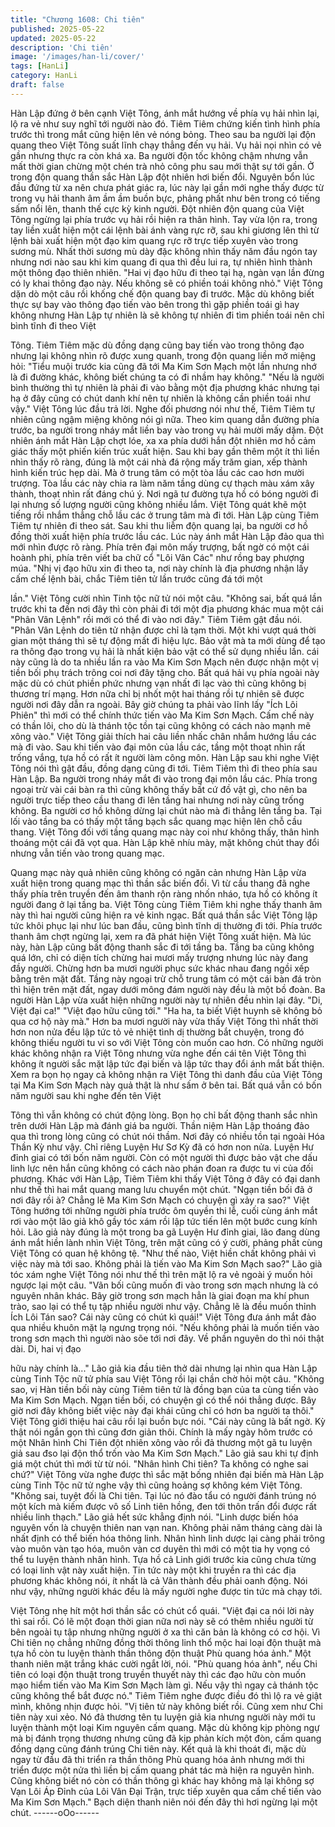 ```yaml
---
title: "Chương 1608: Chi tiên"
published: 2025-05-22
updated: 2025-05-22
description: 'Chi tiên'
image: '/images/han-li/cover/'
tags: [HanLi]
category: HanLi
draft: false
---
```


Hàn Lập đứng ở bên cạnh Việt Tông, ánh mắt hướng về phía vụ
hải nhìn lại, lộ ra vẻ như suy nghĩ tới người nào đó. Tiêm Tiêm
chứng kiến tình hình phía trước thì trong mắt cũng hiện lên vẻ
nóng bỏng. Theo sau ba người lại độn quang theo Việt Tông suất
lĩnh chạy thẳng đến vụ hải.
Vụ hải nọi nhìn có vẻ gần nhưng thực ra còn khá xa. Ba người
độn tốc không chậm nhưng vẫn mất thời gian chừng một chén trà
nhỏ công phu sau mới thật sự tới gần. Ở trong độn quang thần
sắc Hàn Lập đột nhiên hơi biến đổi.
Nguyên bổn lúc đầu đứng từ xa nên chưa phát giác ra, lúc này lại
gần mới nghe thấy được từ trong vụ hải thanh âm ầm ầm buồn
bực, phảng phất như bên trong có tiếng sấm nổi lên, thanh thế
cực kỳ kinh người. Đột nhiên độn quang của Việt Tông ngừng lại
phía trước vụ hải rồi hiện ra thân hình.
Tay vừa lộn ra, trong tay liền xuất hiện một cái lệnh bài ánh vàng
rực rỡ, sau khi giương lên thì từ lệnh bài xuất hiện một đạo kim
quang rực rỡ trực tiếp xuyên vào trong sương mù.
Nhất thời sương mù dày đặc không nhìn thấy năm đầu ngón tay
nhưng nơi nào sau khi kim quang đi qua thì đều lui ra, tự nhiên
hình thành một thông đạo thiên nhiên.
"Hai vị đạo hữu đi theo tại hạ, ngàn vạn lần đừng có ly khai thông
đạo này. Nếu không sẽ có phiền toái không nhỏ."
Việt Tông dặn dò một câu rồi khống chế độn quang bay đi trước.
Mặc dù không biết thực sự bay vào thông đạo tiến vào bên trong
thì gặp phiền toái gì hay không nhưng Hàn Lập tự nhiên là sẽ
không tự nhiên đi tìm phiền toái nên chỉ bình tĩnh đi theo Việt

Tông.
Tiêm Tiêm mặc dù đồng dạng cũng bay tiến vào trong thông đạo
nhưng lại không nhìn rõ được xung quanh, trong độn quang liền
mở miệng hỏi:
"Tiểu muội trước kia cũng đã tới Ma Kim Sơn Mạch một lần nhưng
nhớ là đi đường khác, không biết chúng ta có đi nhầm hay không."
"Nếu là người bình thường thì tự nhiên là phải đi vào bằng một địa
phương khác nhưng tại hạ ở đây cũng có chút danh khí nên tự
nhiên là không cần phiền toái như vậy."
Việt Tông lúc đầu trả lời.
Nghe đối phương nói như thế, Tiêm Tiêm tự nhiên cũng ngậm
miệng không nói gì nữa. Theo kim quang dẫn đường phía trước,
ba người trong nháy mắt liền bay vào trong vụ hải mười mấy
dặm.
Đột nhiên ánh mắt Hàn Lập chợt lóe, xa xa phía dưới hắn đột
nhiên mơ hồ cảm giác thấy một phiến kiến trúc xuất hiện. Sau khi
bay gần thêm một ít thì liền nhìn thấy rõ ràng, đúng là một cái nhà
đá rộng mấy trăm gian, xếp thành hình kiến trúc hẹp dài. Mà ở
trung tâm có một tòa lầu các cao hơn mười trượng. Tòa lầu các
này chia ra làm năm tầng dùng cự thạch màu xám xây thành,
thoạt nhìn rất đáng chú ý. Nơi ngã tư đường tựa hồ có bóng
người đi lại nhưng số lượng người cũng không nhiều lắm. Việt
Tông quát khẽ một tiếng rồi nhắm thẳng chỗ lầu các ở trung tâm
mà đi tới. Hàn Lập cùng Tiêm Tiêm tự nhiên đi theo sát. Sau khi
thu liễm độn quang lại, ba người cơ hồ đồng thời xuất hiện phía
trước lầu các. Lúc này ánh mắt Hàn Lập đảo qua thì mới nhìn
được rõ ràng.
Phía trên đại môn mấy trượng, bất ngờ có một cái hoành phi,
phía trên viết ba chữ cổ "Lôi Vân Các" như rồng bay phượng
múa.
"Nhị vị đạo hữu xin đi theo ta, nơi này chính là địa phương nhận
lấy cấm chế lệnh bài, chắc Tiêm tiên tử lần trước cũng đá tới một

lần."
Việt Tông cười nhìn Tinh tộc nữ tử nói một câu.
"Không sai, bất quá lần trước khi ta đến nơi đây thì còn phải đi tới
một địa phương khác mua một cái "Phân Vân Lệnh" rồi mới có thể
đi vào nơi đây."
Tiêm Tiêm gật đầu nói.
"Phân Vân Lệnh do tiên tử nhận được chỉ là tạm thời. Một khi vượt
quá thời gian một tháng thì sẽ tự động mất đi hiệu lực. Bảo vật mà
ta mới dùng để tạo ra thông đạo trong vụ hải là nhất kiện bảo vật
có thể sử dụng nhiều lần. cái này cũng là do ta nhiều lần ra vào
Ma Kim Sơn Mạch nên được nhận một vị tiền bối phụ trách trông
coi nơi đây tặng cho. Bất quá hải vụ phía ngoài này mặc dù có
chút phiền phức nhưng vạn nhất đi lạc vào thì cũng không bị
thương trí mạng. Hơn nữa chỉ bị nhốt một hai tháng rồi tự nhiên
sẽ được người nơi đây dẫn ra ngoài. Bây giờ chúng ta phải vào
lĩnh lấy "Ích Lôi Phiên" thì mới có thể chính thức tiến vào Ma Kim
Sơn Mạch. Cấm chế này có thần lôi, cho dù là thánh tộc tồn tại
cũng không có cách nào mạnh mẽ xông vào."
Việt Tông giải thích hai câu liền nhấc chân nhắm hướng lầu các
mà đi vào.
Sau khi tiến vào đại môn của lầu các, tầng một thoạt nhìn rất
trống vắng, tựa hồ có rất ít người làm công môn. Hàn Lập sau khi
nghe Việt Tông nói thì gật đầu, đồng dạng cũng đi tới. Tiêm Tiêm
thì đi theo phía sau Hàn Lập. Ba người trong nháy mắt đi vào
trong đại môn lầu các. Phía trong ngoại trừ vài cái bàn ra thì cũng
không thấy bất cứ đồ vật gì, cho nên ba người trực tiếp theo cầu
thang đi lên tầng hai nhưng nơi này cũng trống không. Ba người
cơ hồ không dừng lại chút nào mà đi thẳng lên tầng ba. Tại lối
vào tầng ba có thấy một tầng bạch sắc quang mạc hiện lên chỗ
cầu thang.
Việt Tông đối với tầng quang mạc này coi như không thấy, thân
hình thoáng một cái đã vọt qua. Hàn Lập khẽ nhíu mày, mặt
không chút thay đổi nhưng vẫn tiến vào trong quang mạc.

Quang mạc này quả nhiên cũng không có ngăn cản nhưng Hàn
Lập vừa xuất hiện trong quang mạc thì thần sắc biến đổi. Vì từ
cầu thang đã nghe thấy phía trên truyền đến âm thanh rộn ràng
nhốn nháo, tựa hồ có không ít người đang ở lại tầng ba.
Việt Tông cùng Tiêm Tiêm khi nghe thấy thanh âm này thì hai
người cũng hiện ra vẻ kinh ngạc. Bất quá thần sắc Việt Tông lập
tức khôi phục lại như lúc ban đầu, cũng bình tĩnh dị thường đi tới.
Phía trước thanh âm chợt ngừng lại, xem ra đã phát hiện Việt
Tông xuất hiện. Mà lúc này, hàn Lập cũng bất động thanh sắc đi
tới tầng ba.
Tầng ba cũng không quá lớn, chỉ có diện tích chừng hai mươi
mấy trượng nhưng lúc này đang đầy người. Chừng hơn ba mươi
người phục sức khác nhau đang ngồi xếp bằng trên mặt đất.
Tầng này ngoại trừ chỗ trung tâm có một cái bàn đá tròn thì hiện
trên mặt đất, ngay dưới mông đám người này đều là một bồ
đoàn. Ba người Hàn Lập vừa xuất hiện những người này tự nhiên
đều nhìn lại đây.
"Di, Việt đại ca!"
"Việt đạo hữu cũng tới."
"Ha ha, ta biết Việt huynh sẽ không bỏ qua cơ hộ này mà."
Hơn ba mươi người này vừa thấy Việt Tông thì nhất thời hơn non
nửa đều lập tức tỏ vẻ nhiệt tình dị thường bắt chuyện, trong đó
không thiếu người tu vi so với Việt Tông còn muốn cao hơn.
Có những người khác không nhận ra Việt Tông nhưng vừa nghe
đến cái tên Việt Tông thì không ít người sắc mặt lập tức đại biến
và lập tức thay đổi ánh mắt bất thiện.
Xem ra bọn họ ngay cả không nhận ra Việt Tông thì danh đầu của
Việt Tông tại Ma Kim Sơn Mạch này quả thật là như sấm ở bên
tai. Bất quá vẫn có bốn năm người sau khi nghe đến tên Việt

Tông thì vẫn không có chút động lòng.
Bọn họ chỉ bất động thanh sắc nhìn trên dưới Hàn Lập mà đánh
giá ba người. Thần niệm Hàn Lập thoáng đảo qua thì trong lòng
cũng có chút nói thầm. Nơi đây có nhiều tồn tại ngoài Hóa Thần
Kỳ như vậy. Chỉ riêng Luyện Hư Sơ Kỳ đã có hơn non nửa. Luyện
Hư đỉnh giai có tới bốn năm người. Còn có một người thì được
bảo vật che dấu linh lực nên hắn cũng không có cách nào phán
đoan ra được tu vi của đối phương.
Khác với Hàn Lập, Tiêm Tiêm khi thấy Việt Tông ở đây có đại
danh như thế thì hai mắt quang mang lưu chuyển một chút.
"Ngạn tiền bối đã ở nơi đây rồi à? Chẳng lẽ Ma Kim Sơn Mạch có
chuyện gì xảy ra sao?"
Việt Tông hướng tới những người phía trước ôm quyền thi lễ,
cuối cùng ánh mắt rơi vào một lão giả khô gầy tóc xám rồi lập tức
tiến lên một bước cung kính hỏi.
Lão giả này đúng là một trong ba gã Luyện Hư đỉnh giai, lão đang
dùng ánh mắt hiền lành nhìn Việt Tông, trên mặt cũng có ý cười,
phảng phất cùng Việt Tông có quan hệ không tệ.
"Như thế nào, Việt hiền chất không phải vì việc này mà tới sao.
Không phải là tiến vào Ma Kim Sơn Mạch sao?"
Lão già tóc xám nghe Việt Tông nói như thế thì trên mặt lộ ra vẻ
ngoài ý muốn hỏi ngược lại một câu.
"Vãn bối cũng muốn đi vào trong sơn mạch nhưng là có nguyên
nhân khác. Bây giờ trong sơn mạch hẳn là giai đoạn ma khí phun
trào, sao lại có thể tụ tập nhiều người như vậy. Chẳng lẽ là đều
muốn thỉnh Ích Lôi Tán sao? Cái này cũng có chút kì quái!"
Việt Tông đưa ánh mắt đảo qua nhiều khuôn mặt lạ ngưng trọng
nói.
"Nếu không phải là muốn tiến vào trong sơn mạch thì người nào
sõe tới nơi đây. Về phần nguyên do thì nói thật dài. Di, hai vị đạo

hữu này chính là..."
Lão giả kia đầu tiên thở dài nhưng lại nhìn qua Hàn Lập cùng Tinh
Tộc nữ tử phía sau Việt Tông rồi lại chần chờ hỏi một câu.
"Không sao, vị Hàn tiền bối này cùng Tiêm tiên tử là đồng bạn của
ta cùng tiến vào Ma Kim Sơn Mạch. Ngạn tiền bối, có chuyện gì
có thể nói thẳng được. Bây giờ nơi đây không biết việc này đại
khái cũng chỉ có hơn ba người ta thôi."
Việt Tông giới thiệu hai câu rồi lại buồn bực nói.
"Cái này cũng là bất ngờ. Kỳ thật nói ngắn gọn thì cũng đơn giản
thôi. Chính là mấy ngày hôm trước có một Nhân hình Chi Tiên đột
nhiên xông vào rồi đả thương một gã tu luyện giả sau đso lại độn
thổ trốn vào Ma Kim Sơn Mạch."
Lão giả sau khi tự định giá một chút thì mới từ từ nói.
"Nhân hình Chi tiên? Ta không có nghe sai chứ?"
Việt Tông vừa nghe được thì sắc mặt bống nhiên đại biến mà Hàn
Lập cùng Tinh Tộc nữ tử nghe vậy thì cũng hoảng sợ không kém
Việt Tông.
"Không sai, tuyệt đối là Chi tiên. Tại lúc nó đào tẩu có người đánh
trúng nó một kích mà kiếm được vô số Linh tiên hồng, đen tới
thôn trấn đổi được rất nhiều linh thạch."
Lão giả hết sức khẳng định nói.
"Linh dược biến hóa nguyên vốn là chuyện thiên nan vạn nan.
Không phải năm tháng càng dài là nhất định có thể biến hóa
thông linh. Nhân hình linh dược lại càng phải trông vào muôn vàn
tạo hóa, muôn vàn cơ duyên thì mới có một tia hy vọng có thể tu
luyện thành nhân hình. Tựa hồ cả Linh giới trước kia cũng chưa
từng có loại linh vật này xuất hiện. Tin tức này một khi truyền ra
thì các địa phương khác không nói, ít nhất là cả Vân thành đều
phải oanh động. Nói như vậy, những người khác đều là mấy
người nghe được tin tức mà chạy tới.

Việt Tông nhẹ hít một hơi thần sắc có chút cổ quái.
"Việt đại ca nói lời này thì sai rồi. Có lẽ một đoạn thời gian nữa
nơi này sẽ có thêm nhiều người từ bên ngoài tụ tập nhưng những
người ở xa thì căn bản là không có cơ hội. Vì Chi tiên nọ chẳng
những đồng thời thông linh thổ mộc hai loại độn thuật mà tựa hồ
còn tu luyện thành thần thông độn thuật Phù quang hóa ảnh."
Một thanh niên mặt trắng khác cười ngắt lời, nói.
"Phù quang hóa ảnh", nếu Chi tiên có loại độn thuật trong truyền
thuyết này thì các đạo hữu còn muốn mạo hiểm tiến vào Ma Kim
Sơn Mạch làm gì. Nếu vậy thì ngay cả thánh tộc cũng không thể
bắt được nó."
Tiêm Tiêm nghe được điều đó thì lộ ra vẻ giật mình, không nhịn
được hỏi.
"Vị tiên tử này không biết rồi. Cũng xem như Chi tiên này xui xẻo.
Nó đả thương tên tu luyện giả kia nhưng người này mới tu luyện
thành một loại Kim nguyên cấm quang. Mặc dù không kịp phòng
ngự mà bị đánh trọng thương nhưng cũng đã kịp phản kích một
đòn, cấm quang đồng dạng cũng đánh trúng Chi tiên này. Kết quả
là khi thoát đi, mặc dù ngay từ đầu đã thi triển ra thần thông Phù
quang hóa ảnh nhưng mới thi triển được một nửa thì liền bị cấm
quang phát tác mà hiện ra nguyên hình. Cũng không biết nó còn
có thần thông gì khác hay không mà lại không sợ Vạn Lôi Áp Đỉnh
của Lôi Vân Đại Trận, trực tiếp xuyên qua cấm chế tiến vào Ma
Kim Sơn Mạch."
Bạch diện thanh niên nói đến đây thì hơi ngừng lại một chút.
------oOo------
